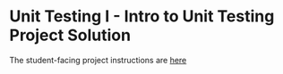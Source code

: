 # Unit Testing I - Intro to Unit Testing Project Solution

The student-facing project instructions are [here](https://github.com/LambdaSchool/ios-tictactoe-unit-tests/tree/afternoon-start)
